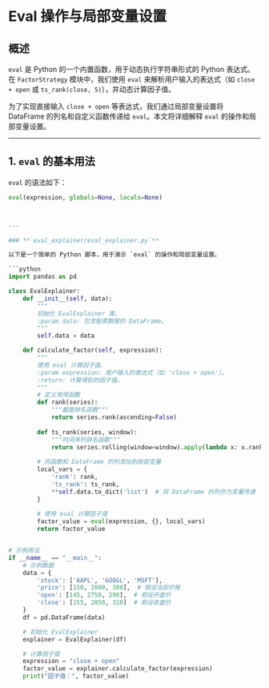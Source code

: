 # Eval 操作与局部变量设置

## 概述

`eval` 是 Python 的一个内置函数，用于动态执行字符串形式的 Python 表达式。在 `FactorStrategy` 模块中，我们使用 `eval` 来解析用户输入的表达式（如 `close + open` 或 `ts_rank(close, 5)`），并动态计算因子值。

为了实现直接输入 `close + open` 等表达式，我们通过局部变量设置将 DataFrame 的列名和自定义函数传递给 `eval`。本文将详细解释 `eval` 的操作和局部变量设置。

---

## 1. `eval` 的基本用法

`eval` 的语法如下：

```python
eval(expression, globals=None, locals=None)



---

### **`eval_explainer/eval_explainer.py`**

以下是一个简单的 Python 脚本，用于演示 `eval` 的操作和局部变量设置。

```python
import pandas as pd

class EvalExplainer:
    def __init__(self, data):
        """
        初始化 EvalExplainer 类。
        :param data: 包含股票数据的 DataFrame。
        """
        self.data = data

    def calculate_factor(self, expression):
        """
        使用 eval 计算因子值。
        :param expression: 用户输入的表达式（如 'close + open'）。
        :return: 计算得到的因子值。
        """
        # 定义常用函数
        def rank(series):
            """截面排名函数"""
            return series.rank(ascending=False)
        
        def ts_rank(series, window):
            """时间序列排名函数"""
            return series.rolling(window=window).apply(lambda x: x.rank(ascending=False).iloc[-1])
        
        # 将函数和 DataFrame 的列添加到局部变量
        local_vars = {
            'rank': rank,
            'ts_rank': ts_rank,
            **self.data.to_dict('list')  # 将 DataFrame 的列作为变量传递
        }
        
        # 使用 eval 计算因子值
        factor_value = eval(expression, {}, local_vars)
        return factor_value


# 示例用法
if __name__ == "__main__":
    # 示例数据
    data = {
        'stock': ['AAPL', 'GOOGL', 'MSFT'],
        'price': [150, 2800, 300],  # 假设当前价格
        'open': [145, 2750, 290],  # 假设开盘价
        'close': [155, 2850, 310]  # 假设收盘价
    }
    df = pd.DataFrame(data)

    # 初始化 EvalExplainer
    explainer = EvalExplainer(df)

    # 计算因子值
    expression = "close + open"
    factor_value = explainer.calculate_factor(expression)
    print("因子值：", factor_value)
